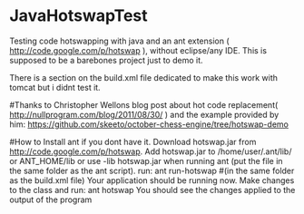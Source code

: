 JavaHotswapTest
===============

Testing code hotswapping with java and an ant extension ( http://code.google.com/p/hotswap ), without eclipse/any IDE.
This is supposed to be a barebones project just to demo it. 


There is a section on the build.xml file dedicated to make this work with tomcat but i didnt test it.

#Thanks to
Christopher Wellons blog post about hot code replacement( http://nullprogram.com/blog/2011/08/30/ ) and the example provided by him: 
https://github.com/skeeto/october-chess-engine/tree/hotswap-demo

#How to
Install ant if you dont have it.
Download hotswap.jar from http://code.google.com/p/hotswap.
Add hotswap.jar to /home/user/.ant/lib/ or ANT_HOME/lib or use -lib hotswap.jar when running ant (put the file in the same folder as the ant script).
run: ant run-hotswap #(in the same folder as the build.xml file)
Your application should be running now.
Make changes to the class and run:
ant hotswap
You should see the changes applied to the output of the program



